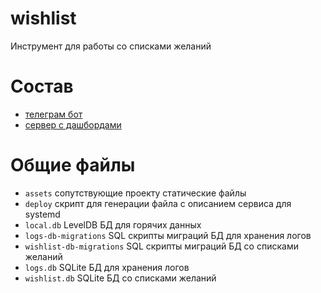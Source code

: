 # wishlist
Инструмент для работы со списками желаний  

# Состав
- [телеграм бот](bot/README.md)
- [сервер с дашбордами](dashboards-server/README.md)

# Общие файлы
- `assets` сопутствующие проекту статические файлы
- `deploy` скрипт для генерации файла с описанием сервиса для systemd
- `local.db` LevelDB БД для горячих данных
- `logs-db-migrations` SQL скрипты миграций БД для хранения логов
- `wishlist-db-migrations` SQL скрипты миграций БД со списками желаний
- `logs.db` SQLite БД для хранения логов
- `wishlist.db` SQLite БД со списками желаний
